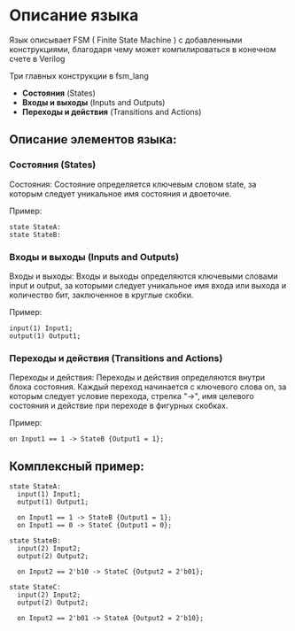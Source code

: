 #  Описание языка

Язык описывает FSM ( Finite State Machine ) с добавленными конструкциями, благодаря чему может 
компилироваться в конечном счете в Verilog 

Три главных конструкции в fsm_lang
- **Состояния** (States)
- **Входы и выходы** (Inputs and Outputs)
- **Переходы и действия** (Transitions and Actions)

## Описание элементов языка:
### Состояния (States)
Состояния: Состояние определяется ключевым словом state, за которым следует уникальное имя состояния и двоеточие.


Пример:
```
state StateA:
state StateB:
```

### Входы и выходы (Inputs and Outputs)
Входы и выходы: Входы и выходы определяются ключевыми словами input и output, за которыми следует уникальное имя входа или выхода и количество бит, заключенное в круглые скобки.

Пример:

```
input(1) Input1;
output(1) Output1;
```

### Переходы и действия (Transitions and Actions)
Переходы и действия: Переходы и действия определяются внутри блока состояния. Каждый переход начинается с ключевого слова on, за которым следует условие перехода, стрелка "->", имя целевого состояния и действие при переходе в фигурных скобках.

Пример:

```
on Input1 == 1 -> StateB {Output1 = 1};
```

## Комплексный пример:

```
state StateA:
  input(1) Input1;
  output(1) Output1;
  
  on Input1 == 1 -> StateB {Output1 = 1};
  on Input1 == 0 -> StateC {Output1 = 0};

state StateB:
  input(2) Input2;
  output(2) Output2;

  on Input2 == 2'b10 -> StateC {Output2 = 2'b01};

state StateC:
  input(2) Input2;
  output(2) Output2;

  on Input2 == 2'b01 -> StateA {Output2 = 2'b10};
```
